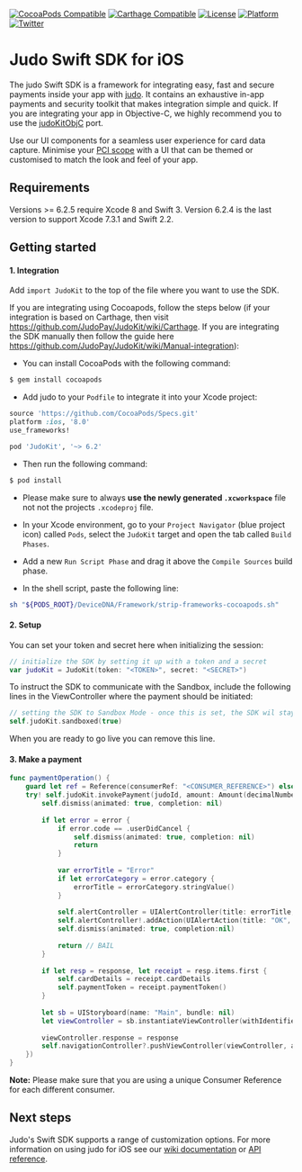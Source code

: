 [![CocoaPods Compatible](https://img.shields.io/cocoapods/v/JudoKit.svg)](https://img.shields.io/cocoapods/v/JudoKit.svg)
[![Carthage Compatible](https://img.shields.io/badge/Carthage-compatible-4BC51D.svg)](https://github.com/Carthage/Carthage)
[![License](https://img.shields.io/cocoapods/l/JudoKit.svg)](http://http://cocoadocs.org/docsets/Judo)
[![Platform](https://img.shields.io/cocoapods/p/JudoKit.svg)](http://http://cocoadocs.org/docsets/Judo)
[![Twitter](https://img.shields.io/badge/twitter-@JudoPayments-orange.svg)](http://twitter.com/JudoPay)

# Judo Swift SDK for iOS

The judo Swift SDK is a framework for integrating easy, fast and secure payments inside your app with [judo](https://www.judopay.com/). It contains an exhaustive in-app payments and security toolkit that makes integration simple and quick. If you are integrating your app in Objective-C, we highly recommend you to use the [judoKitObjC](https://github.com/judopay/JudoKitObjC) port.

Use our UI components for a seamless user experience for card data capture. Minimise your [PCI scope](https://www.pcisecuritystandards.org/pci_security/completing_self_assessment) with a UI that can be themed or customised to match the look and feel of your app.

## Requirements

Versions >= 6.2.5 require Xcode 8 and Swift 3. Version 6.2.4 is the last version to support Xcode 7.3.1 and Swift 2.2.

## Getting started

#### 1. Integration

Add `import JudoKit` to the top of the file where you want to use the SDK.

If you are integrating using Cocoapods, follow the steps below (if your integration is based on Carthage, then visit https://github.com/JudoPay/JudoKit/wiki/Carthage. If you are integrating the SDK manually then follow the guide here https://github.com/JudoPay/JudoKit/wiki/Manual-integration):

- You can install CocoaPods with the following command:

```bash
$ gem install cocoapods
```

- Add judo to your `Podfile` to integrate it into your Xcode project:

```ruby
source 'https://github.com/CocoaPods/Specs.git'
platform :ios, '8.0'
use_frameworks!

pod 'JudoKit', '~> 6.2'
```

- Then run the following command:

```bash
$ pod install
```

- Please make sure to always **use the newly generated `.xcworkspace`** file not not the projects `.xcodeproj` file.

- In your Xcode environment, go to your `Project Navigator` (blue project icon) called `Pods`, select the `JudoKit` target and open the tab called `Build Phases`.
- Add a new `Run Script Phase` and drag it above the `Compile Sources` build phase.
- In the shell script, paste the following line:

```bash
sh "${PODS_ROOT}/DeviceDNA/Framework/strip-frameworks-cocoapods.sh"
```

#### 2. Setup

You can set your token and secret here when initializing the session:

```swift
// initialize the SDK by setting it up with a token and a secret
var judoKit = JudoKit(token: "<TOKEN>", secret: "<SECRET>")
```

To instruct the SDK to communicate with the Sandbox, include the following lines in the ViewController where the payment should be initiated:

```swift
// setting the SDK to Sandbox Mode - once this is set, the SDK wil stay in Sandbox mode until the process is killed
self.judoKit.sandboxed(true)
```

When you are ready to go live you can remove this line.

#### 3. Make a payment

```swift
func paymentOperation() {
    guard let ref = Reference(consumerRef: "<CONSUMER_REFERENCE>") else { return }
    try! self.judoKit.invokePayment(judoId, amount: Amount(decimalNumber: 0.01, currency: currentCurrency), reference: ref, completion: { (response, error) -> () in
        self.dismiss(animated: true, completion: nil)
            
        if let error = error {
            if error.code == .userDidCancel {
                self.dismiss(animated: true, completion: nil)
                return
            }
                
            var errorTitle = "Error"
            if let errorCategory = error.category {
                errorTitle = errorCategory.stringValue()
            }
                
            self.alertController = UIAlertController(title: errorTitle, message: error.message, preferredStyle: .alert)
            self.alertController!.addAction(UIAlertAction(title: "OK", style: .cancel, handler: nil))
            self.dismiss(animated: true, completion:nil)
                
            return // BAIL
        }
            
        if let resp = response, let receipt = resp.items.first {
            self.cardDetails = receipt.cardDetails
            self.paymentToken = receipt.paymentToken()
        }
            
        let sb = UIStoryboard(name: "Main", bundle: nil)
        let viewController = sb.instantiateViewController(withIdentifier: "detailviewcontroller") as! DetailViewController
            
        viewController.response = response
        self.navigationController?.pushViewController(viewController, animated: true)
    })
}
```
**Note:** Please make sure that you are using a unique Consumer Reference for each different consumer.

## Next steps

Judo's Swift SDK supports a range of customization options. For more information on using judo for iOS see our [wiki documentation](https://github.com/JudoPay/JudoKit/wiki/) or [API reference](https://judopay.github.io/JudoKit).
